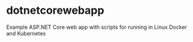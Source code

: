 # dotnetcorewebapp
Example ASP.NET Core web app with scripts for running in Linux Docker and Kubernetes
